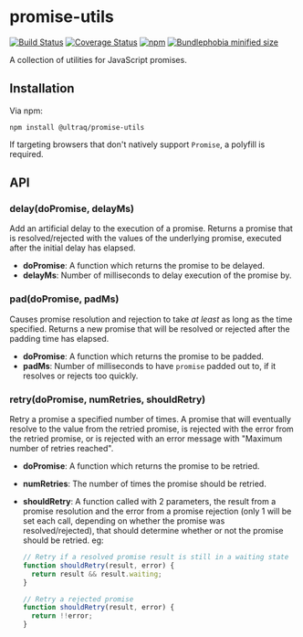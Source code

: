 
promise-utils
=============

[![Build Status](https://travis-ci.com/ultraq/promise-utils.svg?branch=main)](https://travis-ci.com/ultraq/promise-utils)
[![Coverage Status](https://coveralls.io/repos/github/ultraq/promise-utils/badge.svg?branch=main)](https://coveralls.io/github/ultraq/promise-utils?branch=main)
[![npm](https://img.shields.io/npm/v/@ultraq/promise-utils.svg?maxAge=3600)](https://www.npmjs.com/package/@ultraq/promise-utils)
[![Bundlephobia minified size](https://img.shields.io/bundlephobia/min/@ultraq/promise-utils)](https://bundlephobia.com/result?p=@ultraq/promise-utils)

A collection of utilities for JavaScript promises.


Installation
------------

Via npm:

```
npm install @ultraq/promise-utils
```

If targeting browsers that don't natively support `Promise`, a polyfill is
required.


API
---

### delay(doPromise, delayMs)

Add an artificial delay to the execution of a promise.  Returns a promise that
is resolved/rejected with the values of the underlying promise, executed after
the initial delay has elapsed.

 - **doPromise**: A function which returns the promise to be delayed.
 - **delayMs**: Number of milliseconds to delay execution of the promise by.

### pad(doPromise, padMs)

Causes promise resolution and rejection to take *at least* as long as the time
specified.  Returns a new promise that will be resolved or rejected after the
padding time has elapsed.

 - **doPromise**: A function which returns the promise to be padded.
 - **padMs**: Number of milliseconds to have `promise` padded out to, if it
   resolves or rejects too quickly.

### retry(doPromise, numRetries, shouldRetry)

Retry a promise a specified number of times.  A promise that will eventually
resolve to the value from the retried promise, is rejected with the error from
the retried promise, or is rejected with an error message with "Maximum number
of retries reached".

 - **doPromise**: A function which returns the promise to be retried.
 - **numRetries**: The number of times the promise should be retried.
 - **shouldRetry**: A function called with 2 parameters, the result from a
   promise resolution and the error from a promise rejection (only 1 will be set
   each call, depending on whether the promise was resolved/rejected), that
   should determine whether or not the promise should be retried. eg:

   ```javascript
   // Retry if a resolved promise result is still in a waiting state
   function shouldRetry(result, error) {
     return result && result.waiting;
   }

   // Retry a rejected promise
   function shouldRetry(result, error) {
     return !!error;
   }
   ```
